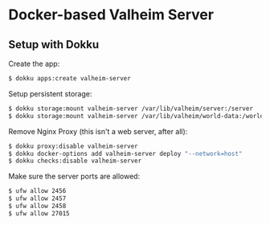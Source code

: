 # Docker-based Valheim Server

## Setup with Dokku

Create the app:

```sh
$ dokku apps:create valheim-server
```

Setup persistent storage:

```sh
$ dokku storage:mount valheim-server /var/lib/valheim/server:/server
$ dokku storage:mount valheim-server /var/lib/valheim/world-data:/world-data
```

Remove Nginx Proxy (this isn't a web server, after all):

```sh
$ dokku proxy:disable valheim-server
$ dokku docker-options add valheim-server deploy "--network=host"
$ dokku checks:disable valheim-server
```

Make sure the server ports are allowed:

```sh
$ ufw allow 2456
$ ufw allow 2457
$ ufw allow 2458
$ ufw allow 27015
```
